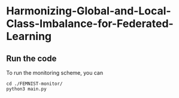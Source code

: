 # Harmonizing-Global-and-Local-Class-Imbalance-for-Federated-Learning
## Run the code
To run the monitoring scheme, you can
```console
cd ./FEMNIST-monitor/
python3 main.py
```
